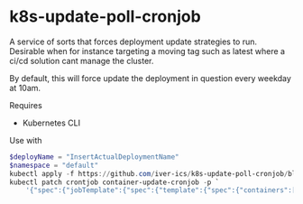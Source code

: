 # k8s-update-poll-cronjob
A service of sorts that forces deployment update strategies to run. Desirable when for instance targeting a moving 
tag such as latest where a ci/cd solution cant manage the cluster.

By default, this will force update the deployment in question every weekday at 10am.

Requires
- Kubernetes CLI

Use with 
```powershell
$deployName = "InsertActualDeploymentName"
$namespace = "default"
kubectl apply -f https://github.com/iver-ics/k8s-update-poll-cronjob/blob/master/crontjob-poll-deploy-updates.yaml -n $namespace
kubectl patch crontjob container-update-cronjob -p `
    '{"spec":{"jobTemplate":{"spec":{"template":{"spec":{"containers":[{"env":[{"name": "DEPLOY_NAME", "value": "$deployName"}]}]}}}}}}'
```